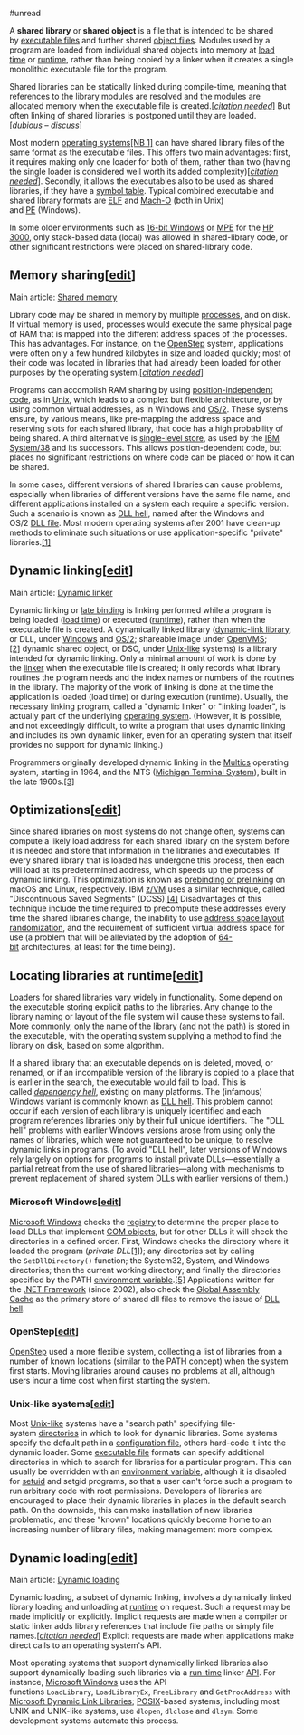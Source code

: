 #unread

A **shared library** or **shared object** is a file that is intended to be shared by [executable files](https://en.wikipedia.org/wiki/Executable_files "Executable files") and further shared [object files](https://en.wikipedia.org/wiki/Object_file "Object file"). Modules used by a program are loaded from individual shared objects into memory at [load time](https://en.wikipedia.org/wiki/Load_time "Load time") or [runtime](https://en.wikipedia.org/wiki/Runtime_(program_lifecycle_phase) "Runtime (program lifecycle phase)"), rather than being copied by a linker when it creates a single monolithic executable file for the program.

Shared libraries can be statically linked during compile-time, meaning that references to the library modules are resolved and the modules are allocated memory when the executable file is created.[_[citation needed](https://en.wikipedia.org/wiki/Wikipedia:Citation_needed "Wikipedia:Citation needed")_] But often linking of shared libraries is postponed until they are loaded.[_[dubious](https://en.wikipedia.org/wiki/Wikipedia:Accuracy_dispute#Disputed_statement "Wikipedia:Accuracy dispute") – [discuss](https://en.wikipedia.org/wiki/Talk:Shared_library#Dubious "Talk:Shared library")_]

Most modern [operating systems](https://en.wikipedia.org/wiki/Operating_system "Operating system")[[NB 1]](https://en.wikipedia.org/wiki/Shared_library#cite_note-1) can have shared library files of the same format as the executable files. This offers two main advantages: first, it requires making only one loader for both of them, rather than two (having the single loader is considered well worth its added complexity)[_[citation needed](https://en.wikipedia.org/wiki/Wikipedia:Citation_needed "Wikipedia:Citation needed")_]. Secondly, it allows the executables also to be used as shared libraries, if they have a [symbol table](https://en.wikipedia.org/wiki/Symbol_table "Symbol table"). Typical combined executable and shared library formats are [ELF](https://en.wikipedia.org/wiki/Executable_and_Linkable_Format "Executable and Linkable Format") and [Mach-O](https://en.wikipedia.org/wiki/Mach-O "Mach-O") (both in Unix) and [PE](https://en.wikipedia.org/wiki/Portable_Executable "Portable Executable") (Windows).

In some older environments such as [16-bit Windows](https://en.wikipedia.org/wiki/16-bit_Windows "16-bit Windows") or [MPE](https://en.wikipedia.org/wiki/HP_Multi-Programming_Executive "HP Multi-Programming Executive") for the [HP 3000](https://en.wikipedia.org/wiki/HP_3000 "HP 3000"), only stack-based data (local) was allowed in shared-library code, or other significant restrictions were placed on shared-library code.

## Memory sharing[[edit](https://en.wikipedia.org/w/index.php?title=Shared_library&action=edit&section=1 "Edit section: Memory sharing")]

Main article: [Shared memory](https://en.wikipedia.org/wiki/Shared_memory "Shared memory")

Library code may be shared in memory by multiple [processes](https://en.wikipedia.org/wiki/Process_(computing) "Process (computing)"), and on disk. If virtual memory is used, processes would execute the same physical page of RAM that is mapped into the different address spaces of the processes. This has advantages. For instance, on the [OpenStep](https://en.wikipedia.org/wiki/OpenStep "OpenStep") system, applications were often only a few hundred kilobytes in size and loaded quickly; most of their code was located in libraries that had already been loaded for other purposes by the operating system.[_[citation needed](https://en.wikipedia.org/wiki/Wikipedia:Citation_needed "Wikipedia:Citation needed")_]

Programs can accomplish RAM sharing by using [position-independent code](https://en.wikipedia.org/wiki/Position-independent_code "Position-independent code"), as in [Unix](https://en.wikipedia.org/wiki/Unix "Unix"), which leads to a complex but flexible architecture, or by using common virtual addresses, as in Windows and [OS/2](https://en.wikipedia.org/wiki/OS/2 "OS/2"). These systems ensure, by various means, like pre-mapping the address space and reserving slots for each shared library, that code has a high probability of being shared. A third alternative is [single-level store](https://en.wikipedia.org/wiki/Single-level_store "Single-level store"), as used by the [IBM System/38](https://en.wikipedia.org/wiki/IBM_System/38 "IBM System/38") and its successors. This allows position-dependent code, but places no significant restrictions on where code can be placed or how it can be shared.

In some cases, different versions of shared libraries can cause problems, especially when libraries of different versions have the same file name, and different applications installed on a system each require a specific version. Such a scenario is known as [DLL hell](https://en.wikipedia.org/wiki/DLL_hell "DLL hell"), named after the Windows and OS/2 [DLL file](https://en.wikipedia.org/wiki/DLL_file "DLL file"). Most modern operating systems after 2001 have clean-up methods to eliminate such situations or use application-specific "private" libraries.[[1]](https://en.wikipedia.org/wiki/Shared_library#cite_note-endofdllhell-2)

## Dynamic linking[[edit](https://en.wikipedia.org/w/index.php?title=Shared_library&action=edit&section=2 "Edit section: Dynamic linking")]

Main article: [Dynamic linker](https://en.wikipedia.org/wiki/Dynamic_linker "Dynamic linker")

Dynamic linking or [late binding](https://en.wikipedia.org/wiki/Late_binding "Late binding") is linking performed while a program is being loaded ([load time](https://en.wikipedia.org/wiki/Load_time "Load time")) or executed ([runtime](https://en.wikipedia.org/wiki/Runtime_(program_lifecycle_phase) "Runtime (program lifecycle phase)")), rather than when the executable file is created. A dynamically linked library ([dynamic-link library](https://en.wikipedia.org/wiki/Dynamic-link_library "Dynamic-link library"), or DLL, under [Windows](https://en.wikipedia.org/wiki/Microsoft_Windows "Microsoft Windows") and [OS/2](https://en.wikipedia.org/wiki/OS/2 "OS/2"); shareable image under [OpenVMS](https://en.wikipedia.org/wiki/OpenVMS "OpenVMS");[[2]](https://en.wikipedia.org/wiki/Shared_library#cite_note-3) dynamic shared object, or DSO, under [Unix-like](https://en.wikipedia.org/wiki/Unix-like "Unix-like") systems) is a library intended for dynamic linking. Only a minimal amount of work is done by the [linker](https://en.wikipedia.org/wiki/Linker_(computing) "Linker (computing)") when the executable file is created; it only records what library routines the program needs and the index names or numbers of the routines in the library. The majority of the work of linking is done at the time the application is loaded (load time) or during execution (runtime). Usually, the necessary linking program, called a "dynamic linker" or "linking loader", is actually part of the underlying [operating system](https://en.wikipedia.org/wiki/Operating_system "Operating system"). (However, it is possible, and not exceedingly difficult, to write a program that uses dynamic linking and includes its own dynamic linker, even for an operating system that itself provides no support for dynamic linking.)

Programmers originally developed dynamic linking in the [Multics](https://en.wikipedia.org/wiki/Multics "Multics") operating system, starting in 1964, and the MTS ([Michigan Terminal System](https://en.wikipedia.org/wiki/Michigan_Terminal_System "Michigan Terminal System")), built in the late 1960s.[[3]](https://en.wikipedia.org/wiki/Shared_library#cite_note-4)

## Optimizations[[edit](https://en.wikipedia.org/w/index.php?title=Shared_library&action=edit&section=3 "Edit section: Optimizations")]

Since shared libraries on most systems do not change often, systems can compute a likely load address for each shared library on the system before it is needed and store that information in the libraries and executables. If every shared library that is loaded has undergone this process, then each will load at its predetermined address, which speeds up the process of dynamic linking. This optimization is known as [prebinding or prelinking](https://en.wikipedia.org/wiki/Prebinding "Prebinding") on macOS and Linux, respectively. IBM [z/VM](https://en.wikipedia.org/wiki/Z/VM "Z/VM") uses a similar technique, called "Discontinuous Saved Segments" (DCSS).[[4]](https://en.wikipedia.org/wiki/Shared_library#cite_note-5) Disadvantages of this technique include the time required to precompute these addresses every time the shared libraries change, the inability to use [address space layout randomization](https://en.wikipedia.org/wiki/Address_space_layout_randomization "Address space layout randomization"), and the requirement of sufficient virtual address space for use (a problem that will be alleviated by the adoption of [64-bit](https://en.wikipedia.org/wiki/64-bit "64-bit") architectures, at least for the time being).

## Locating libraries at runtime[[edit](https://en.wikipedia.org/w/index.php?title=Shared_library&action=edit&section=4 "Edit section: Locating libraries at runtime")]

Loaders for shared libraries vary widely in functionality. Some depend on the executable storing explicit paths to the libraries. Any change to the library naming or layout of the file system will cause these systems to fail. More commonly, only the name of the library (and not the path) is stored in the executable, with the operating system supplying a method to find the library on disk, based on some algorithm.

If a shared library that an executable depends on is deleted, moved, or renamed, or if an incompatible version of the library is copied to a place that is earlier in the search, the executable would fail to load. This is called _[dependency hell](https://en.wikipedia.org/wiki/Dependency_hell "Dependency hell")_, existing on many platforms. The (infamous) Windows variant is commonly known as [DLL hell](https://en.wikipedia.org/wiki/DLL_hell "DLL hell"). This problem cannot occur if each version of each library is uniquely identified and each program references libraries only by their full unique identifiers. The "DLL hell" problems with earlier Windows versions arose from using only the names of libraries, which were not guaranteed to be unique, to resolve dynamic links in programs. (To avoid "DLL hell", later versions of Windows rely largely on options for programs to install private DLLs—essentially a partial retreat from the use of shared libraries—along with mechanisms to prevent replacement of shared system DLLs with earlier versions of them.)

### Microsoft Windows[[edit](https://en.wikipedia.org/w/index.php?title=Shared_library&action=edit&section=5 "Edit section: Microsoft Windows")]

[Microsoft Windows](https://en.wikipedia.org/wiki/Microsoft_Windows "Microsoft Windows") checks the [registry](https://en.wikipedia.org/wiki/Windows_registry "Windows registry") to determine the proper place to load DLLs that implement [COM objects](https://en.wikipedia.org/wiki/Component_Object_Model "Component Object Model"), but for other DLLs it will check the directories in a defined order. First, Windows checks the directory where it loaded the program (_private DLL_[[1]](https://en.wikipedia.org/wiki/Shared_library#cite_note-endofdllhell-2)); any directories set by calling the `SetDllDirectory()` function; the System32, System, and Windows directories; then the current working directory; and finally the directories specified by the PATH [environment variable](https://en.wikipedia.org/wiki/Environment_variable "Environment variable").[[5]](https://en.wikipedia.org/wiki/Shared_library#cite_note-6) Applications written for the [.NET Framework](https://en.wikipedia.org/wiki/.NET_Framework ".NET Framework") (since 2002), also check the [Global Assembly Cache](https://en.wikipedia.org/wiki/Global_Assembly_Cache "Global Assembly Cache") as the primary store of shared dll files to remove the issue of [DLL hell](https://en.wikipedia.org/wiki/DLL_hell "DLL hell").

### OpenStep[[edit](https://en.wikipedia.org/w/index.php?title=Shared_library&action=edit&section=6 "Edit section: OpenStep")]

[OpenStep](https://en.wikipedia.org/wiki/OpenStep "OpenStep") used a more flexible system, collecting a list of libraries from a number of known locations (similar to the PATH concept) when the system first starts. Moving libraries around causes no problems at all, although users incur a time cost when first starting the system.

### Unix-like systems[[edit](https://en.wikipedia.org/w/index.php?title=Shared_library&action=edit&section=7 "Edit section: Unix-like systems")]

Most [Unix-like](https://en.wikipedia.org/wiki/Unix-like "Unix-like") systems have a "search path" specifying file-system [directories](https://en.wikipedia.org/wiki/Directory_(computing) "Directory (computing)") in which to look for dynamic libraries. Some systems specify the default path in a [configuration file](https://en.wikipedia.org/wiki/Configuration_file "Configuration file"), others hard-code it into the dynamic loader. Some [executable file](https://en.wikipedia.org/wiki/Executable "Executable") formats can specify additional directories in which to search for libraries for a particular program. This can usually be overridden with an [environment variable](https://en.wikipedia.org/wiki/Environment_variable "Environment variable"), although it is disabled for [setuid](https://en.wikipedia.org/wiki/Setuid "Setuid") and setgid programs, so that a user can't force such a program to run arbitrary code with root permissions. Developers of libraries are encouraged to place their dynamic libraries in places in the default search path. On the downside, this can make installation of new libraries problematic, and these "known" locations quickly become home to an increasing number of library files, making management more complex.

## Dynamic loading[[edit](https://en.wikipedia.org/w/index.php?title=Shared_library&action=edit&section=8 "Edit section: Dynamic loading")]

Main article: [Dynamic loading](https://en.wikipedia.org/wiki/Dynamic_loading "Dynamic loading")

Dynamic loading, a subset of dynamic linking, involves a dynamically linked library loading and unloading at [runtime](https://en.wikipedia.org/wiki/Runtime_(program_lifecycle_phase) "Runtime (program lifecycle phase)") on request. Such a request may be made implicitly or explicitly. Implicit requests are made when a compiler or static linker adds library references that include file paths or simply file names.[_[citation needed](https://en.wikipedia.org/wiki/Wikipedia:Citation_needed "Wikipedia:Citation needed")_] Explicit requests are made when applications make direct calls to an operating system's API.

Most operating systems that support dynamically linked libraries also support dynamically loading such libraries via a [run-time](https://en.wikipedia.org/wiki/Runtime_(program_lifecycle_phase) "Runtime (program lifecycle phase)") linker [API](https://en.wikipedia.org/wiki/Application_programming_interface "Application programming interface"). For instance, [Microsoft Windows](https://en.wikipedia.org/wiki/Microsoft_Windows "Microsoft Windows") uses the API functions `LoadLibrary`, `LoadLibraryEx`, `FreeLibrary` and `GetProcAddress` with [Microsoft Dynamic Link Libraries](https://en.wikipedia.org/wiki/Microsoft_Dynamic_Link_Library "Microsoft Dynamic Link Library"); [POSIX](https://en.wikipedia.org/wiki/POSIX "POSIX")-based systems, including most UNIX and UNIX-like systems, use `dlopen`, `dlclose` and `dlsym`. Some development systems automate this process.